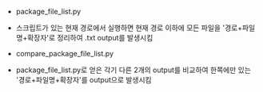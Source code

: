 * package_file_list.py
- 스크립트가 있는 현재 경로에서 실행하면 현재 경로 이하에 모든 파일을 '경로+파일명+확장자'로 정리하여 .txt output를 발생시킴

* compare_package_file_list.py
- package_file_list.py로 얻은 각기 다른 2개의 output를 비교하여 한쪽에만 있는 '경로+파일명+확장자'를 output으로 발생시킴